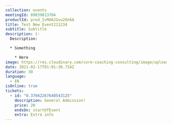 ```yaml
---
collection: events
meetingId: 89839813704
productId: prod_IvMdAJGvu2On6A
title: Test New Event211234
subtitle: Subtitle
description: |-
  Description:

  * Something

    * Here
image: https://res.cloudinary.com/core-coaching-consulting/image/upload/v1600804098/ariel-pilotto-a-l0rMCZh2o-unsplash_h5qyvr.jpg
date: 2021-02-17T01:01:30.734Z
duration: 30
language:
  - EN
isOnline: true
tickets:
  - id: "0.37042267640543125"
    description: General Admission!
    price: 20
    endsOn: startOfEvent
    extra: Extra info
---
```

